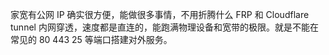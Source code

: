 <p>家宽有公网 IP 确实很方便，能做很多事情，不用折腾什么 FRP 和 Cloudflare tunnel 内网穿透，速度都是直连的，能跑满物理设备和宽带的极限。就是不能在常见的 80 443 25 等端口搭建对外服务。</p>